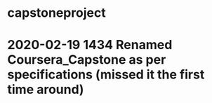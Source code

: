 # capstoneproject
# 2020-02-19 1434   Renamed Coursera_Capstone as per specifications (missed it the first time around)
